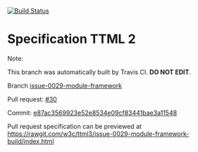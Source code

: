 [![Build Status](https://travis-ci.org/w3c/ttml3.svg?branch=issue-0029-module-framework)](https://travis-ci.org/w3c/ttml3)


# Specification TTML 2


Note:


This branch was automatically built by Travis CI. <b>DO NOT EDIT</b>.


 Branch [issue-0029-module-framework](https://github.com/w3c/ttml3/tree/issue-0029-module-framework)


 Pull request: [#30](https://github.com/w3c/ttml3/pull/30)


 Commit: [e87ac3569923e52e8534e09cf83441bae3a11548](https://github.com/w3c/ttml3/commit/e87ac3569923e52e8534e09cf83441bae3a11548)

Pull request specification can be previewed at https://rawgit.com/w3c/ttml3/issue-0029-module-framework-build/index.html



